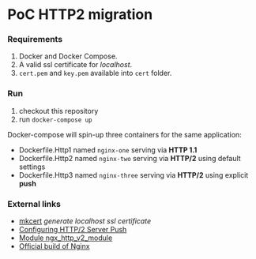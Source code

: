 # PoC HTTP2 migration

### Requirements

1. Docker and Docker Compose.
2. A valid ssl certificate for _localhost_.
3. `cert.pem` and `key.pem` available into `cert` folder.

### Run

1. checkout this repository
2. run `docker-compose up`

Docker-compose will spin-up three containers for the same application:
 - Dockerfile.Http1 named `nginx-one` serving via **HTTP 1.1**
 - Dockerfile.Http2 named `nginx-two` serving via **HTTP/2** using default settings
 - Dockerfile.Http3 named `nginx-three` serving via **HTTP/2** using explicit **push**

### External links
 - [mkcert](https://github.com/FiloSottile/mkcert) _generate localhost ssl certificate_
 - [Configuring HTTP/2 Server Push](https://www.nginx.com/blog/nginx-1-13-9-http2-server-push/#configuring)
 - [Module ngx_http_v2_module](http://nginx.org/en/docs/http/ngx_http_v2_module.html)
 - [Official build of Nginx](https://hub.docker.com/_/nginx)

